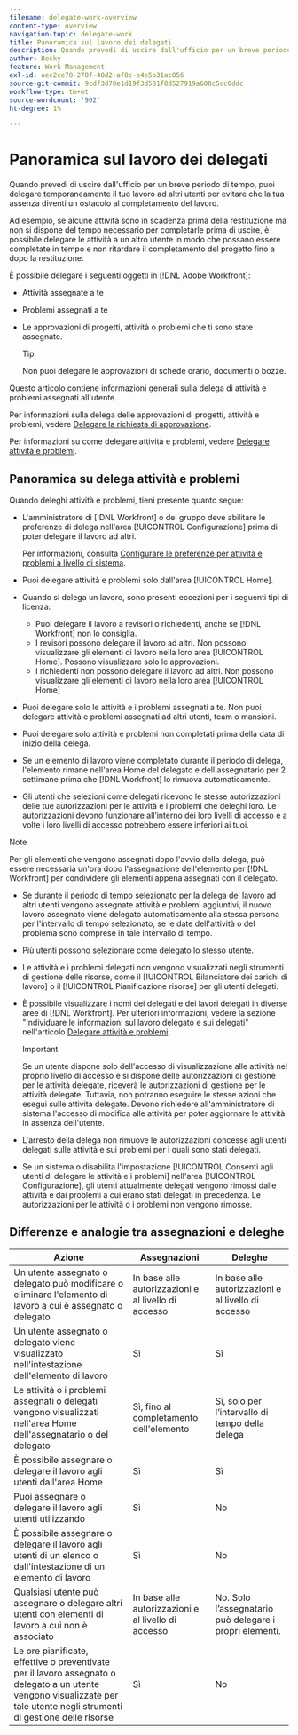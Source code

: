 ```yaml
---
filename: delegate-work-overview
content-type: overview
navigation-topic: delegate-work
title: Panoramica sul lavoro dei delegati
description: Quando prevedi di uscire dall'ufficio per un breve periodo di tempo, puoi delegare temporaneamente il tuo lavoro ad altri utenti per evitare che la tua assenza diventi un ostacolo al completamento del lavoro.
author: Becky
feature: Work Management
exl-id: aec2ce78-278f-48d2-af8c-e4e5b31ac856
source-git-commit: 9cdf3d78e1d19f3d581f8d527919a608c5cc0ddc
workflow-type: tm+mt
source-wordcount: '902'
ht-degree: 1%

---
```


# Panoramica sul lavoro dei delegati

Quando prevedi di uscire dall&#39;ufficio per un breve periodo di tempo, puoi delegare temporaneamente il tuo lavoro ad altri utenti per evitare che la tua assenza diventi un ostacolo al completamento del lavoro.

Ad esempio, se alcune attività sono in scadenza prima della restituzione ma non si dispone del tempo necessario per completarle prima di uscire, è possibile delegare le attività a un altro utente in modo che possano essere completate in tempo e non ritardare il completamento del progetto fino a dopo la restituzione.

È possibile delegare i seguenti oggetti in [!DNL Adobe Workfront]:

<!--
  <li data-mc-conditions="QuicksilverOrClassic.Draft mode"> <p>Projects where you are designated as the Project Owner (not yet, not for the MVP)</p> </li>
  -->

* Attività assegnate a te
* Problemi assegnati a te
* Le approvazioni di progetti, attività o problemi che ti sono state assegnate.

  >[!TIP]
  >
  >   Non puoi delegare le approvazioni di schede orario, documenti o bozze.


Questo articolo contiene informazioni generali sulla delega di attività e problemi assegnati all&#39;utente.

Per informazioni sulla delega delle approvazioni di progetti, attività e problemi, vedere [Delegare la richiesta di approvazione](../../review-and-approve-work/manage-approvals/delegate-approval-requests.md).

Per informazioni su come delegare attività e problemi, vedere [Delegare attività e problemi](../../manage-work/delegate-work/how-to-delegate-work.md).

## Panoramica su delega attività e problemi

Quando deleghi attività e problemi, tieni presente quanto segue:

* L&#39;amministratore di [!DNL Workfront] o del gruppo deve abilitare le preferenze di delega nell&#39;area [!UICONTROL Configurazione] prima di poter delegare il lavoro ad altri.

  Per informazioni, consulta [Configurare le preferenze per attività e problemi a livello di sistema](../../administration-and-setup/set-up-workfront/configure-system-defaults/set-task-issue-preferences.md).

* Puoi delegare attività e problemi solo dall&#39;area [!UICONTROL Home].
* Quando si delega un lavoro, sono presenti eccezioni per i seguenti tipi di licenza:

   * Puoi delegare il lavoro a revisori o richiedenti, anche se [!DNL Workfront] non lo consiglia.
   * I revisori possono delegare il lavoro ad altri. Non possono visualizzare gli elementi di lavoro nella loro area [!UICONTROL Home]. Possono visualizzare solo le approvazioni.
   * I richiedenti non possono delegare il lavoro ad altri. Non possono visualizzare gli elementi di lavoro nella loro area [!UICONTROL Home]
* Puoi delegare solo le attività e i problemi assegnati a te. Non puoi delegare attività e problemi assegnati ad altri utenti, team o mansioni.
* Puoi delegare solo attività e problemi non completati prima della data di inizio della delega.
* Se un elemento di lavoro viene completato durante il periodo di delega, l&#39;elemento rimane nell&#39;area Home del delegato e dell&#39;assegnatario per 2 settimane prima che [!DNL Workfront] lo rimuova automaticamente.
* Gli utenti che selezioni come delegati ricevono le stesse autorizzazioni delle tue autorizzazioni per le attività e i problemi che deleghi loro. Le autorizzazioni devono funzionare all’interno dei loro livelli di accesso e a volte i loro livelli di accesso potrebbero essere inferiori ai tuoi.

>[!NOTE]
>
>  Per gli elementi che vengono assegnati dopo l&#39;avvio della delega, può essere necessaria un&#39;ora dopo l&#39;assegnazione dell&#39;elemento per [!DNL Workfront] per condividere gli elementi appena assegnati con il delegato.

* Se durante il periodo di tempo selezionato per la delega del lavoro ad altri utenti vengono assegnate attività e problemi aggiuntivi, il nuovo lavoro assegnato viene delegato automaticamente alla stessa persona per l&#39;intervallo di tempo selezionato, se le date dell&#39;attività o del problema sono comprese in tale intervallo di tempo.
* Più utenti possono selezionare come delegato lo stesso utente.
* Le attività e i problemi delegati non vengono visualizzati negli strumenti di gestione delle risorse, come il [!UICONTROL Bilanciatore dei carichi di lavoro] o il [!UICONTROL Pianificazione risorse] per gli utenti delegati.
* È possibile visualizzare i nomi dei delegati e dei lavori delegati in diverse aree di [!DNL Workfront]. Per ulteriori informazioni, vedere la sezione &quot;Individuare le informazioni sul lavoro delegato e sui delegati&quot; nell&#39;articolo [Delegare attività e problemi](../delegate-work/how-to-delegate-work.md).


  >[!IMPORTANT]
  >
  >  Se un utente dispone solo dell&#39;accesso di visualizzazione alle attività nel proprio livello di accesso e si dispone delle autorizzazioni di gestione per le attività delegate, riceverà le autorizzazioni di gestione per le attività delegate. Tuttavia, non potranno eseguire le stesse azioni che esegui sulle attività delegate. Devono richiedere all&#39;amministratore di sistema l&#39;accesso di modifica alle attività per poter aggiornare le attività in assenza dell&#39;utente.

* L&#39;arresto della delega non rimuove le autorizzazioni concesse agli utenti delegati sulle attività e sui problemi per i quali sono stati delegati.
* Se un sistema o disabilita l&#39;impostazione [!UICONTROL Consenti agli utenti di delegare le attività e i problemi] nell&#39;area [!UICONTROL Configurazione], gli utenti attualmente delegati vengono rimossi dalle attività e dai problemi a cui erano stati delegati in precedenza. Le autorizzazioni per le attività o i problemi non vengono rimosse.

## Differenze e analogie tra assegnazioni e deleghe

| Azione | Assegnazioni | Deleghe |
|--------------------------------------------------------------------------------------------------------------------------------|---------------------------------------|-----------------------------------------------------|
| Un utente assegnato o delegato può modificare o eliminare l&#39;elemento di lavoro a cui è assegnato o delegato | In base alle autorizzazioni e al livello di accesso | In base alle autorizzazioni e al livello di accesso |
| Un utente assegnato o delegato viene visualizzato nell&#39;intestazione dell&#39;elemento di lavoro | Sì | Sì |
| Le attività o i problemi assegnati o delegati vengono visualizzati nell&#39;area Home dell&#39;assegnatario o del delegato | Sì, fino al completamento dell&#39;elemento | Sì, solo per l’intervallo di tempo della delega |
| È possibile assegnare o delegare il lavoro agli utenti dall&#39;area Home | Sì | Sì |
| Puoi assegnare o delegare il lavoro agli utenti utilizzando | Sì | No |
| È possibile assegnare o delegare il lavoro agli utenti di un elenco o dall&#39;intestazione di un elemento di lavoro | Sì | No |
| Qualsiasi utente può assegnare o delegare altri utenti con elementi di lavoro a cui non è associato | In base alle autorizzazioni e al livello di accesso | No. Solo l’assegnatario può delegare i propri elementi. |
| Le ore pianificate, effettive o preventivate per il lavoro assegnato o delegato a un utente vengono visualizzate per tale utente negli strumenti di gestione delle risorse | Sì | No |
